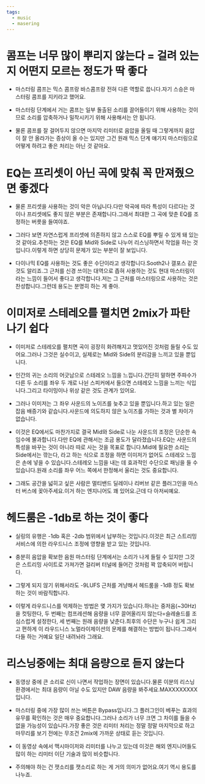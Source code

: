 ```yaml
---
tags:
  - music
  - masering
---
```

# 콤프는 너무 많이 뿌리지 않는다 = 걸려 있는지 어떤지 모르는 정도가 딱 좋다
- 마스터링 콤프는 믹스 콤프랑 바스콤프랑 전혀 다른 역할로 씁니다.자기 스승은 마스터링 콤프를 지키라고 했어요.

- 마스터링 단계에서 거는 콤프는 일부 돌출된 소리를 끌어들이기 위해 사용하는 것이므로 소리를 압축하거나 밀착시키기 위해 사용해서는 안 됩니다.

- 물론 콤프를 잘 걸어두지 않으면 마지막 리미터로 음압을 올릴 때 그렇게까지 음압이 잘 안 올라가는 증상이 올 수는 있지만 그건 원래 믹스 단계 얘기지 마스터링으로 어떻게 하려고 좋은 처리는 아닌 것 같아요.

# EQ는 프리셋이 아닌 곡에 맞춰 꼭 만져줬으면 좋겠다
- 물론 프리셋을 사용하는 것이 악은 아닙니다.다만 악곡에 따라 특성이 다르다는 것이나 프리셋에도 좋지 않은 부분은 존재합니다.그래서 최대한 그 곡에 맞춘 EQ를 조정하는 버릇을 들여야죠.

- 그러다 보면 자연스럽게 프리셋에 의존하지 않고 스스로 EQ를 뿌릴 수 있게 돼 있는 것 같아요.추천하는 것은 EQ를 Mid와 Side로 나누어 리스닝하면서 작업을 하는 것입니다.이렇게 하면 상당히 문제가 있는 부분이 잘 보입니다.

- 다이나믹 EQ를 사용하는 것도 좋은 수단이라고 생각합니다.Sooth2나 갤포스 같은 것도 알리죠.그 근처를 신경 쓰이는 대역으로 좁혀 사용하는 것도 현대 마스터링이라는 느낌이 들어서 좋다고 생각합니다.저는 그 근처를 마스터링으로 사용하는 것은 찬성합니다.그런데 용도는 분명히 하는 게 좋아.

# 이미저로 스테레오를 펼치면 2mix가 파탄나기 쉽다
- 이미저로 스테레오를 펼치면 곡이 굉장히 화려해지고 멋있어진 것처럼 들릴 수도 있어요.그러나 그것은 실수이고, 실제로는 Mid와 Side의 분리감을 느끼고 있을 뿐입니다.
- 인간의 귀는 소리의 어긋남으로 스테레오 느낌을 느낍니다.간단히 말하면 주파수가 다른 두 소리를 좌우 두 개로 나뉜 스피커에서 들으면 스테레오 느낌을 느끼는 식입니다.그리고 타이밍이나 위상 같은 것도 관계가 있어요.

- 그러나 이미저는 그 좌우 사운드의 노이즈를 늦추고 있을 뿐입니다.하고 있는 일은 잡음 배증기와 같습니다.사운드에 의도하지 않은 노이즈를 가하는 것과 별 차이가 없습니다.

- 이것은 EQ에서도 마찬가지로 결국 Mid와 Side로 나눈 사운드의 조정은 단순한 속임수에 불과합니다.다만 EQ에 관해서는 조금 용도가 달라졌습니다.EQ는 사운드의 특성을 바꾸는 것이 아니라 따로 사는 것을 목표로 합니다.Mid에 필요한 소리는 Side에서는 깎는다, 라고 하는 식으로 조정을 하면 이미저가 없어도 스테레오 느낌은 손에 넣을 수 있습니다.스테레오 느낌을 내는 데 효과적인 수단으로 패닝을 들 수 있습니다.원래 소리를 좌우 어느 쪽에서 한정해서 울리는 것도 중요합니다.

- 그래도 공간을 넓히고 싶은 사람은 멀티밴드 딜레이나 리버브 같은 플러그인을 마스터 버스에 꽂아주세요.이거 하는 엔지니어도 꽤 있어요.근데 다 아저씨예요.


# 헤드룸은 -1db로 하는 것이 좋다
- 실링의 유행은 -1db 혹은 -2db 범위에서 납부하는 것입니다.이것은 최근 스트리밍 서비스에 의한 라우드니스 조정에 영향을 받고 있는 것입니다.
- 충분히 음압을 확보한 음원 마스터링 단계에서는 소리가 나게 들릴 수 있지만 그것은 스트리밍 사이트로 가져가면 걸리버 터널에 들어간 것처럼 꽉 압축되어 버립니다.

- 그렇게 되지 않기 위해서라도 -9LUFS 근처를 겨냥해서 헤드룸을 -1dB 정도 확보하는 것이 바람직합니다.
- 이렇게 라우드니스를 억제하는 방법은 몇 가지가 있습니다.하나는 중저음(~30Hz)을 컷팅한다, 두 번째는 컴프레션해 음량을 너무 끌어올리지 않는다=슬레숄드를 조심스럽게 설정한다, 세 번째는 원래 음량을 낮춘다.최후의 수단은 누구나 쉽게 그리고 편하게 이 라우드니스 노멀라이제이션의 문제를 해결하는 방법이 됩니다.그래서 다들 하는 거예요 일단 내려놔라 그래요.

# 리스닝중에는 최대 음량으로 듣지 않는다
- 동영상 중에 큰 소리로 신이 나면서 작업하는 장면이 있습니다.물론 이분의 리스닝 환경에서는 최대 음량이 아닐 수도 있지만 DAW 음량을 봐주세요.MAXXXXXXXX입니다.
 
- 마스터링 중에 가장 많이 쓰는 버튼은 Bypass입니다.그 플러그인이 베푸는 효과의 유무를 확인하는 것은 매우 중요합니다.그러나 소리가 너무 크면 그 차이를 들을 수 없을 가능성이 있습니다.가장 좋은 것은 리미터 처리는 정말 정말 마지막으로 하고 마무리를 보기 전에는 무조건 2mix에 가까운 상태로 듣는 것입니다.

- 이 동영상 속에서 맥시마이저와 리미터를 나누고 있는데 이것은 해외 엔지니어들도 많이 하는 리미터 이단 기술과 많이 비슷합니다.
- 주의해야 하는 건 잿소리를 잿소리로 하는 게 거의 의미가 없어요.여기 역시 용도를 나누죠.

